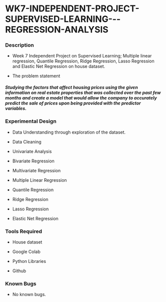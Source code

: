# WK7-INDEPENDENT-PROJECT-SUPERVISED-LEARNING---REGRESSION-ANALYSIS

### Description

- Week 7 Independent Project on Supervised Learning; Multiple linear regression, Quantile Regression, Ridge Regression, Lasso Regression and Elastic Net Regression on house dataset.

- The problem statement

##### Studying the factors that affect housing prices using the given information on real estate properties that was collected over the past few months and create a model that would allow the company to accurately predict the sale of prices upon being provided with the predictor variables.





### Experimental Design

- Data Understanding through exploration of the dataset.

- Data Cleaning

- Univariate Analysis

- Bivariate Regression

- Multivariate Regression

- Multiple Linear Regression

- Quantile Regression

- Ridge Regression

- Lasso Regression

- Elastic Net Regression

### Tools Required

- House dataset 

- Google Colab

- Python Libraries

- Github

### Known Bugs

- No known bugs.
